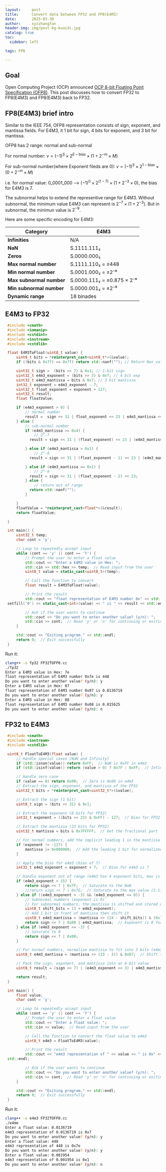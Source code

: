 ```yaml
---
layout:     post
title:      Convert data between FP32 and FP8(E4M3)
date:       2025-03-30
author:     xyzzhangfan
header-img: img/post-bg-kuaidi.jpg
catalog: true
toc:
  sidebar: left

tags: FP8

---
```


## Goal
Open Computing Project (OCP) announced [OCP 8-bit Floating Point Specification (OFP8)](https://www.opencompute.org/documents/ocp-8-bit-floating-point-specification-ofp8-revision-1-0-2023-12-01-pdf-1). This post discusses how to convert FP32 to FP8(E4M3) and FP8(E4M3) back to FP32.

## FP8(E4M3) brief intro
Similar to the IEEE 754, OFP8 representation consists of sign, exponent, and mantissa fields. For E4M3, it 1 bit for sign, 4 bits for exponent, and 3 bit for mantissa.

OFP8 has 2 range: normal and sub-normal

For normal number:
$v = (-1)^S \times 2^{E - \text{bias}} \times (1 + 2^{-m} \times M)$

For sub-normal number(where Exponent fileds are 0):
$v = (-1)^S \times 2^{1 - \text{bias}} \times (0 + 2^{-m} \times M)$

i.e. for normal value: 0_0001_000 --> $(-1)^0 \times 2^{(1-7)} \times (1 + 2^{-3} \times 0)$, the bias for E4M3 is 7. 

The subnormal helps to extend the representive range for E4M3. Without subnormal, the minimum value E4M3 can represent is $2^{-7} \times (1 + 2^{-3})$. But in subnormal, the minimun value is $2^{-9}$.

Here are some specific encoding for E4M3:

| Category                 | E4M3                  |
|--------------------------|----------------------|
| **Infinities**           | N/A                  |
| **NaN**                 | S.1111.111₂          |
| **Zeros**               | S.0000.000₂          |
| **Max normal number**    | S.1111.110₂ = ±448   |
| **Min normal number**    | S.0001.000₂ = ±2⁻⁶   |
| **Max subnormal number** | S.0000.111₂ = ±0.875 × 2⁻⁶ |
| **Min subnormal number** | S.0000.001₂ = ±2⁻⁹   |
| **Dynamic range**        | 18 binades           |



## E4M3 to FP32
```cpp
 #include <cmath>
 #include <iomanip>
 #include <cstdint>
 #include <iostream>
 #include <cstdlib>

 float E4M3ToFloat(uint8_t value) {
     uint8_t bits = *reinterpret_cast<uint8_t*>(&value);
     if ((bits & 0x7f) == 0x7f) return std::nanf(""); // Return Nan value

     uint32_t sign =  (bits >> 7) & 0x1; // 1-bit sign
     uint32_t e4m3_exponent = (bits >> 3) & 0xf; // 4 bit exp
     uint32_t e4m3_mantissa = bits & 0x7; // 3 bit mantissa
     int32_t exponent = e4m3_exponent - 7;
     uint32_t float_exponent = exponent + 127;
     uint32_t result;
     float floatValue;

     if (e4m3_exponent > 0) {
         // normal number
         result =  sign << 31 | float_exponent << 23 | e4m3_mantissa << (23 - 3);
     } else {
         // sub-normal number
         if (e4m3_mantissa >= 0x4) {
             // 2^-7
           result = sign << 31 | (float_exponent) << 23 | (e4m3_mantissa & 0x3) << (23 -2);

         } else if (e4m3_mantissa > 0x1) {
             // 2^-8
           result = sign << 31 | (float_exponent - 1) << 23 | (e4m3_mantissa & 0x1) << (23 -1);

         } else if (e4m3_mantissa == 0x1) {
             // 2^-9
           result = sign << 31 | (float_exponent - 2) << 23;
         } else {
             // return out of range
           return std::nanf("");
         }

     }
     floatValue = *reinterpret_cast<float*>(&result);
     return floatValue;

 }

 int main() {
     uint32_t temp;
     char cont = 'y';

     // Loop to repeatedly accept input
     while (cont == 'y' || cont == 'Y') {
         // Prompt the user to enter a float value
         std::cout << "Enter a E4M3 value in Hex: ";
         std::cin >> std::hex >> temp;  // Read input from the user
         uint8_t value = static_cast<uint8_t>(temp);

         // Call the function to convert
         float result = E4M3ToFloat(value);

         // Print the result
         std::cout << "float representation of E4M3 number 0x" << std::hex << std::setw(2) << std::
 setfill('0') << static_cast<int>(value) << " is " << result << std::endl;

         // Ask if the user wants to continue
         std::cout << "Do you want to enter another value? (y/n): ";
         std::cin >> cont;  // Read 'y' or 'n' for continuing or exiting
     }

     std::cout << "Exiting program." << std::endl;
     return 0;  // Exit successfully
 }
 ```
Run it:

```bash
clang++ -o fp32 FP32TOFP8.cc
./fp32
Enter a E4M3 value in Hex: 7e
float representation of E4M3 number 0x7e is 448
Do you want to enter another value? (y/n): y
Enter a E4M3 value in Hex: 07
float representation of E4M3 number 0x07 is 0.0136719
Do you want to enter another value? (y/n): y
Enter a E4M3 value in Hex: 08
float representation of E4M3 number 0x08 is 0.015625
Do you want to enter another value? (y/n): n
```


## FP32 to E4M3
```cpp
 #include <cmath>
 #include <iostream>
 #include <cstdlib>

 uint8_t FloatToE4M3(float value) {
     // Handle special cases (NaN and Infinity)
     if (std::isnan(value)) return 0xFF;  // NaN is 0xFF in e4m3
     if (std::isinf(value)) return (value > 0) ? 0x7F : 0xFF;  // Infinity, 0x7F for +Inf, 0xFF for -Inf

     // Handle zero case
     if (value == 0) return 0x00;  // Zero is 0x00 in e4m3
     // Extract the sign, exponent, and mantissa of the FP32
     uint32_t bits = *reinterpret_cast<uint32_t*>(&value);

     // Extract the sign (1 bit)
     uint8_t sign = (bits >> 31) & 0x1;

     // Extract the exponent (8 bits for FP32)
     int32_t exponent = ((bits >> 23) & 0xFF) - 127;  // Bias for FP32 is 127

     // Extract the mantissa (23 bits for FP32)
     uint32_t mantissa = bits & 0x7FFFFF;  // Get the fractional part

     // For normal numbers, add the implicit leading 1 in the mantissa
     if (exponent != -127) {
         mantissa |= 0x800000;  // Add the leading 1 bit for normalized values
     }

     // Apply the bias for e4m3 (bias of 7)
     int32_t e4m3_exponent = exponent + 7;  // Bias for e4m3 is 7

     // Handle exponent out of range (e4m3 has 4 exponent bits, max is 15)
     if (e4m3_exponent > 15) {
         return sign << 7 | 0x7F;  // Saturate to the NaN
         //return sign << 7 | 0x7E;  // Saturate to the max value (S.1111.110 = S.448)
     } else if ((e4m3_exponent > -3) && (e4m3_exponent <= 0)) {
         // Subnormal numbers (exponent is 0)
         // For subnormal numbers, the mantissa is shifted and stored directly
         uint8_t shift_bits = (3 + e4m3_exponent);
         // Add 1 bit in front of mantissa then shift it
         uint8_t e4m3_mantissa = (mantissa >> (24 - shift_bits)) & (0x7 >> (0-e4m3_exponent));  //Shift to get the top N bits (3 to 1)
         return sign << 7 | 0x00 | e4m3_mantissa;  // Exponent is 0 for subnormal numbers
     } else if (e4m3_exponent <= -3) {
         // Saturate to 0
         return sign << 7 | 0x00;
     }

     // For normal numbers, normalize mantissa to fit into 3 bits (e4m3 has 3 bits for mantissa)
     uint8_t e4m3_mantissa = (mantissa >> (23 - 3)) & 0x07;  // Shift to get the top 3 bits

     // Pack the sign, exponent, and mantissa into an 8-bit value
     uint8_t result = (sign << 7) | (e4m3_exponent << 3) | e4m3_mantissa;

     return result;
 }

 int main() {
     float value;
     char cont = 'y';

     // Loop to repeatedly accept input
     while (cont == 'y' || cont == 'Y') {
         // Prompt the user to enter a float value
         std::cout << "Enter a float value: ";
         std::cin >> value;  // Read input from the user

         // Call the function to convert the float value to e4m3
         uint8_t e4m3 = FloatToE4M3(value);

         // Print the result
         std::cout << "e4m3 representation of " << value << " is 0x" << std::hex << (int)e4m3 <<
 std::endl;

         // Ask if the user wants to continue
         std::cout << "Do you want to enter another value? (y/n): ";
         std::cin >> cont;  // Read 'y' or 'n' for continuing or exiting
     }

     std::cout << "Exiting program." << std::endl;
     return 0;  // Exit successfully
 }
```

Run it:

```bash
clang++ -o e4m3 FP32TOFP8.cc
./e4me
Enter a float value: 0.0136719
e4m3 representation of 0.0136719 is 0x7
Do you want to enter another value? (y/n): y
Enter a float value: 448
e4m3 representation of 448 is 0x7e
Do you want to enter another value? (y/n): y
Enter a float value: 0.001954
e4m3 representation of 0.001954 is 0x1
Do you want to enter another value? (y/n): n
```
